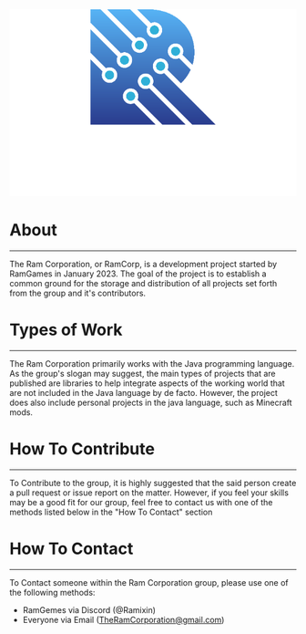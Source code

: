 <div style="text-align: center;">
<img src="smallerFullLogo.png" alt="RamCorp Logo">
</div>

# About

---
The Ram Corporation, or RamCorp, is a development project started by RamGames in January 2023. The goal of the project is to establish a common ground for the storage and distribution of all projects set forth from the group and it's contributors.

# Types of Work

---
The Ram Corporation primarily works with the Java programming language. As the group's slogan may suggest, the main types of projects that are published are libraries to help integrate aspects of the working world that are not included in the Java language by de facto. However, the project does also include personal projects in the java language, such as Minecraft mods.

# How To Contribute

---
To Contribute to the group, it is highly suggested that the said person create a pull request or issue report on the matter. However, if you feel your skills may be a good fit for our group, feel free to contact us with one of the methods listed below in the "How To Contact" section

# How To Contact

---
To Contact someone within the Ram Corporation group, please use one of the following methods:

- RamGemes via Discord (@Ramixin)
- Everyone via Email (TheRamCorporation@gmail.com)